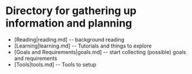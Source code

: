 # Directory for gathering up information and planning

* [Reading|reading.md] -- background reading
* [Learning|learning.md] -- Tutorials and things to explore
* [Goals and Requirements|goals.md] -- start collecting (possible) goals  and requirements
* [Tools|tools.md] -- Tools to setup



  
